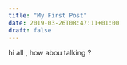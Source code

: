 ```yaml
---
title: "My First Post"
date: 2019-03-26T08:47:11+01:00
draft: false
---
```


hi all , how abou talking ?